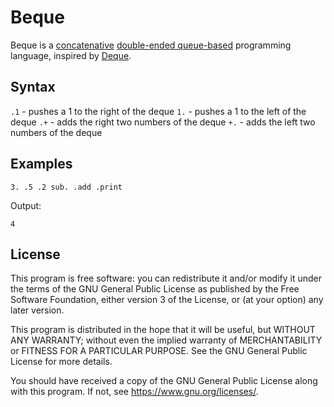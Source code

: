 # Beque

Beque is a
[concatenative](https://www.concatenative.org/wiki/view/Concatenative%20language)
[double-ended queue-based](https://en.wikipedia.org/wiki/Double-ended_queue)
programming language, inspired by
[Deque](https://www.concatenative.org/wiki/view/Deque).

## Syntax

`.1` - pushes a 1 to the right of the deque
`1.` - pushes a 1 to the left of the deque
`.+` - adds the right two numbers of the deque
`+.` - adds the left two numbers of the deque

## Examples

```beque
3. .5 .2 sub. .add .print
```

Output:

```
4
```

## License

This program is free software: you can redistribute it and/or modify
it under the terms of the GNU General Public License as published by
the Free Software Foundation, either version 3 of the License, or
(at your option) any later version.

This program is distributed in the hope that it will be useful,
but WITHOUT ANY WARRANTY; without even the implied warranty of
MERCHANTABILITY or FITNESS FOR A PARTICULAR PURPOSE.  See the
GNU General Public License for more details.

You should have received a copy of the GNU General Public License
along with this program.  If not, see <https://www.gnu.org/licenses/>.
